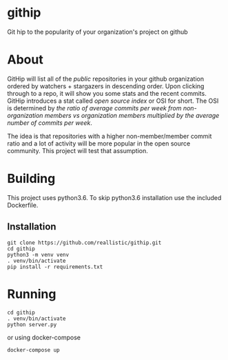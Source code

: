 # githip
Git hip to the popularity of your organization's project on github


# About
GitHip will list all of the *public* repositories in your github organization ordered by watchers + stargazers in descending order.
Upon clicking through to a repo, it will show you some stats and the recent commits.
GitHip introduces a stat called *open source index* or OSI for short.
The OSI is determined by *the ratio of average commits per week from non-organization members vs organization members multiplied by the average number of commits per week*.

The idea is that repositories with a higher non-member/member commit ratio and a lot of activity will be more popular in the open source community.
This project will test that assumption.


# Building
This project uses python3.6.
To skip python3.6 installation use the included Dockerfile.

## Installation
```
git clone https://github.com/reallistic/githip.git
cd githip
python3 -m venv venv
. venv/bin/activate
pip install -r requirements.txt
```

# Running
```
cd githip
. venv/bin/activate
python server.py
```

or using docker-compose

```
docker-compose up
```

